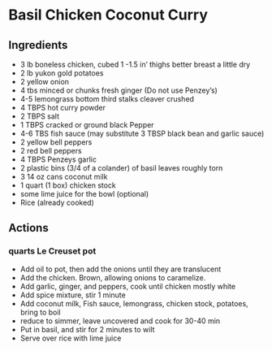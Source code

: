 # Basil Chicken Coconut Curry

## Ingredients

* 3 lb boneless chicken, cubed 1 -1.5 in’ thighs better breast a little dry
* 2 lb yukon gold potatoes
* 2 yellow onion
* 4 tbs minced or chunks fresh ginger (Do not use Penzey’s)
* 4-5 lemongrass bottom third stalks cleaver crushed
* 4 TBPS hot curry powder
* 2 TBPS salt
* 1 TBPS cracked or ground black Pepper
* 4-6 TBS fish sauce (may substitute 3 TBSP black bean and garlic sauce)
* 2 yellow bell peppers
* 2 red bell peppers
* 4 TBPS Penzeys garlic
* 2 plastic bins (3/4 of a colander) of basil leaves roughly torn
* 3 14 oz cans coconut milk
* 1 quart  (1 box)  chicken stock
* some lime juice for the bowl (optional)
* Rice (already cooked)


## Actions

### quarts Le Creuset pot

* Add oil to pot, then add the onions until they are translucent
* Add the chicken. Brown, allowing onions to caramelize.
* Add garlic, ginger, and peppers, cook until chicken mostly white
* Add spice mixture, stir 1 minute
* Add coconut milk, Fish sauce, lemongrass, chicken stock, potatoes, bring to boil
* reduce to simmer, leave uncovered and cook for 30-40  min
* Put in basil, and stir for 2 minutes to wilt
* Serve over rice with lime juice


